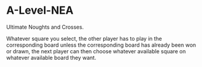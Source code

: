 # A-Level-NEA
Ultimate Noughts and Crosses.

Whatever square you select, the other player has to play in the corresponding board unless the corresponding board has already been won or drawn, the next player can then choose whatever available square on whatever available board they want.
